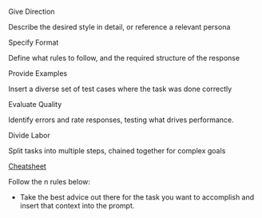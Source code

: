Give Direction

Describe the desired style in detail, or reference a relevant persona

Specify Format

Define what rules to follow, and the required structure of the response

Provide Examples

Insert a diverse set of test cases where the task was done correctly

Evaluate Quality

Identify errors and rate responses, testing what drives performance.

Divide Labor

Split tasks into multiple steps, chained together for complex goals

[Cheatsheet](https://github.com/BrightPool/prompt-engineering-for-generative-ai-examples/blob/main/images/OnePager-Text.png)


Follow the n rules below:

- Take the best advice out there for the task you want to accomplish and insert that context into the prompt.
